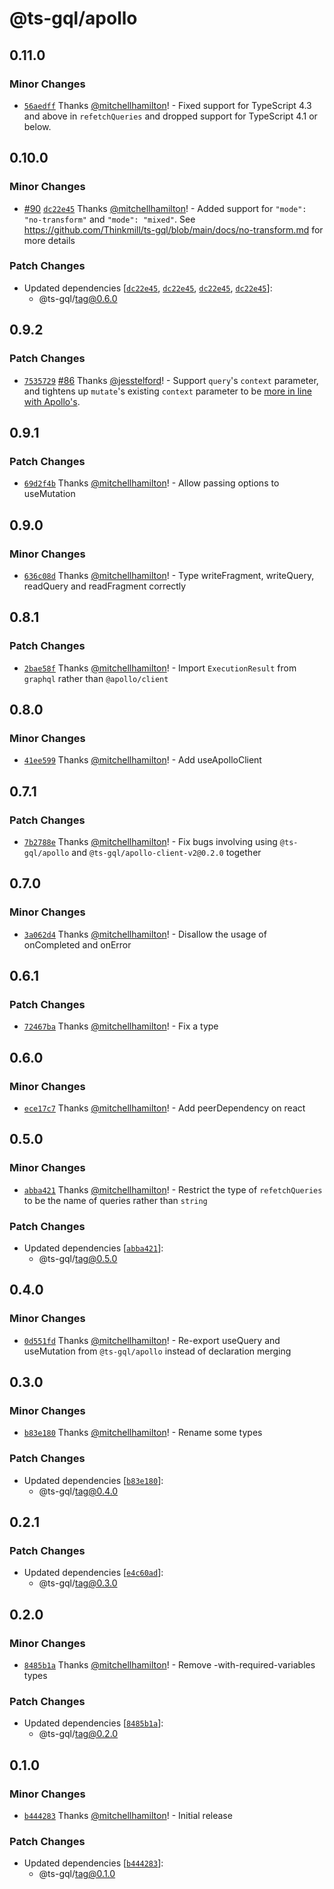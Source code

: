 # @ts-gql/apollo

## 0.11.0

### Minor Changes

- [`56aedff`](https://github.com/Thinkmill/ts-gql/commit/56aedff4aecb6ca3ea3215110833930ee544e1eb) Thanks [@mitchellhamilton](https://github.com/mitchellhamilton)! - Fixed support for TypeScript 4.3 and above in `refetchQueries` and dropped support for TypeScript 4.1 or below.

## 0.10.0

### Minor Changes

- [#90](https://github.com/Thinkmill/ts-gql/pull/90) [`dc22e45`](https://github.com/Thinkmill/ts-gql/commit/dc22e457d14c816274037010a627d10bcb30f11d) Thanks [@mitchellhamilton](https://github.com/mitchellhamilton)! - Added support for `"mode": "no-transform"` and `"mode": "mixed"`. See https://github.com/Thinkmill/ts-gql/blob/main/docs/no-transform.md for more details

### Patch Changes

- Updated dependencies [[`dc22e45`](https://github.com/Thinkmill/ts-gql/commit/dc22e457d14c816274037010a627d10bcb30f11d), [`dc22e45`](https://github.com/Thinkmill/ts-gql/commit/dc22e457d14c816274037010a627d10bcb30f11d), [`dc22e45`](https://github.com/Thinkmill/ts-gql/commit/dc22e457d14c816274037010a627d10bcb30f11d), [`dc22e45`](https://github.com/Thinkmill/ts-gql/commit/dc22e457d14c816274037010a627d10bcb30f11d)]:
  - @ts-gql/tag@0.6.0

## 0.9.2

### Patch Changes

- [`7535729`](https://github.com/Thinkmill/ts-gql/commit/7535729362bbf04472b2e410286876eef0bd0e22) [#86](https://github.com/Thinkmill/ts-gql/pull/86) Thanks [@jesstelford](https://github.com/jesstelford)! - Support `query`'s `context` parameter, and tightens up `mutate`'s existing `context` parameter to be [more in line with Apollo's](https://github.com/apollographql/apollo-client/blob/main/src/core/types.ts#L16).

## 0.9.1

### Patch Changes

- [`69d2f4b`](https://github.com/Thinkmill/ts-gql/commit/69d2f4b77725bce7febc5ff3015a8678366ea98d) Thanks [@mitchellhamilton](https://github.com/mitchellhamilton)! - Allow passing options to useMutation

## 0.9.0

### Minor Changes

- [`636c08d`](https://github.com/Thinkmill/ts-gql/commit/636c08d8dac3d080343e6d80f6127bee79a97a1f) Thanks [@mitchellhamilton](https://github.com/mitchellhamilton)! - Type writeFragment, writeQuery, readQuery and readFragment correctly

## 0.8.1

### Patch Changes

- [`2bae58f`](https://github.com/Thinkmill/ts-gql/commit/2bae58f9d9a2944e0e6b0575f96fc3569973e1ac) Thanks [@mitchellhamilton](https://github.com/mitchellhamilton)! - Import `ExecutionResult` from `graphql` rather than `@apollo/client`

## 0.8.0

### Minor Changes

- [`41ee599`](https://github.com/Thinkmill/ts-gql/commit/41ee5995cd05b189a58d9c2ec5f739bbbb0addc3) Thanks [@mitchellhamilton](https://github.com/mitchellhamilton)! - Add useApolloClient

## 0.7.1

### Patch Changes

- [`7b2788e`](https://github.com/Thinkmill/ts-gql/commit/7b2788e451f1db0a61b424fae2ab10b27af61d6e) Thanks [@mitchellhamilton](https://github.com/mitchellhamilton)! - Fix bugs involving using `@ts-gql/apollo` and `@ts-gql/apollo-client-v2@0.2.0` together

## 0.7.0

### Minor Changes

- [`3a062d4`](https://github.com/Thinkmill/ts-gql/commit/3a062d421ea1c0f515334a2ab1d3e38234c4f400) Thanks [@mitchellhamilton](https://github.com/mitchellhamilton)! - Disallow the usage of onCompleted and onError

## 0.6.1

### Patch Changes

- [`72467ba`](https://github.com/Thinkmill/ts-gql/commit/72467ba72dc625fec6cda50aae4e88903b638c74) Thanks [@mitchellhamilton](https://github.com/mitchellhamilton)! - Fix a type

## 0.6.0

### Minor Changes

- [`ece17c7`](https://github.com/Thinkmill/ts-gql/commit/ece17c7adaedda085755d8ad06e822d45ac56f35) Thanks [@mitchellhamilton](https://github.com/mitchellhamilton)! - Add peerDependency on react

## 0.5.0

### Minor Changes

- [`abba421`](https://github.com/Thinkmill/ts-gql/commit/abba4214b10bc878de9c7c9e350e5ef04f3ef11f) Thanks [@mitchellhamilton](https://github.com/mitchellhamilton)! - Restrict the type of `refetchQueries` to be the name of queries rather than `string`

### Patch Changes

- Updated dependencies [[`abba421`](https://github.com/Thinkmill/ts-gql/commit/abba4214b10bc878de9c7c9e350e5ef04f3ef11f)]:
  - @ts-gql/tag@0.5.0

## 0.4.0

### Minor Changes

- [`0d551fd`](https://github.com/Thinkmill/ts-gql/commit/0d551fd388f97631ff90866c6e6ed91a57423037) Thanks [@mitchellhamilton](https://github.com/mitchellhamilton)! - Re-export useQuery and useMutation from `@ts-gql/apollo` instead of declaration merging

## 0.3.0

### Minor Changes

- [`b83e180`](https://github.com/Thinkmill/ts-gql/commit/b83e180ea94cd7fb1d66d5c7835f333a5fcf56f5) Thanks [@mitchellhamilton](https://github.com/mitchellhamilton)! - Rename some types

### Patch Changes

- Updated dependencies [[`b83e180`](https://github.com/Thinkmill/ts-gql/commit/b83e180ea94cd7fb1d66d5c7835f333a5fcf56f5)]:
  - @ts-gql/tag@0.4.0

## 0.2.1

### Patch Changes

- Updated dependencies [[`e4c60ad`](https://github.com/Thinkmill/ts-gql/commit/e4c60adcc45abba018c4b9d4d0379e7d529a9af1)]:
  - @ts-gql/tag@0.3.0

## 0.2.0

### Minor Changes

- [`8485b1a`](https://github.com/Thinkmill/ts-gql/commit/8485b1a28228feea836d076cc7dd1a0691414248) Thanks [@mitchellhamilton](https://github.com/mitchellhamilton)! - Remove -with-required-variables types

### Patch Changes

- Updated dependencies [[`8485b1a`](https://github.com/Thinkmill/ts-gql/commit/8485b1a28228feea836d076cc7dd1a0691414248)]:
  - @ts-gql/tag@0.2.0

## 0.1.0

### Minor Changes

- [`b444283`](https://github.com/Thinkmill/ts-gql/commit/b44428353e6e94f7df60b8ffc409b44b6fbca1ca) Thanks [@mitchellhamilton](https://github.com/mitchellhamilton)! - Initial release

### Patch Changes

- Updated dependencies [[`b444283`](https://github.com/Thinkmill/ts-gql/commit/b44428353e6e94f7df60b8ffc409b44b6fbca1ca)]:
  - @ts-gql/tag@0.1.0
